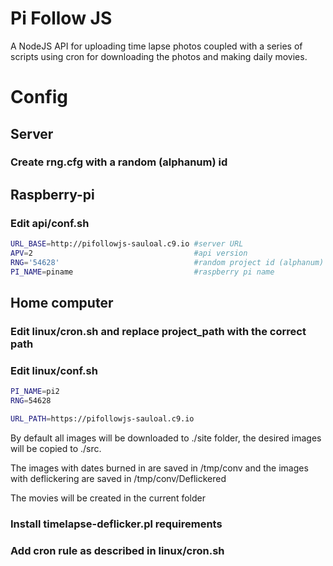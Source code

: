 # Pi Follow JS
A NodeJS API for uploading time lapse photos coupled with a series of scripts using cron for downloading the photos and making daily movies.

# Config
## Server
### Create rng.cfg with a random (alphanum) id

## Raspberry-pi
### Edit api/conf.sh
```bash
URL_BASE=http://pifollowjs-sauloal.c9.io #server URL
APV=2                                    #api version
RNG='54628'                              #random project id (alphanum)
PI_NAME=piname                           #raspberry pi name
```

## Home computer
### Edit linux/cron.sh and replace project_path with the correct path
### Edit linux/conf.sh
```bash
PI_NAME=pi2
RNG=54628

URL_PATH=https://pifollowjs-sauloal.c9.io
```
By default all images will be downloaded to ./site folder, the desired images will be copied to ./src.

The images with dates burned in are saved in /tmp/conv and the images with deflickering are saved in /tmp/conv/Deflickered

The movies will be created in the current folder

### Install timelapse-deflicker.pl requirements
### Add cron rule as described in linux/cron.sh

